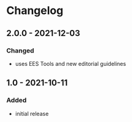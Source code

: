 # Changelog

## 2.0.0 - 2021-12-03

### Changed

- uses EES Tools and new editorial guidelines


## 1.0 - 2021-10-11

### Added

- initial release
